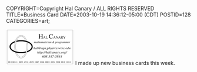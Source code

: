 COPYRIGHT=Copyright Hal Canary / ALL RIGHTS RESERVED
TITLE=Business Card
DATE=2003-10-19 14:36:12-05:00 (CDT)
POSTID=128
CATEGORIES=art;

[![hal canary business card 2003](/images/hal-business-card-s.png)](/images/hal-business-card.png) I made up new business cards this week.
